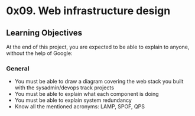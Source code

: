 # 0x09. Web infrastructure design

## Learning Objectives
At the end of this project, you are expected to be able to explain to anyone, without the help of Google:

### General
- You must be able to draw a diagram covering the web stack you built with the sysadmin/devops track projects
- You must be able to explain what each component is doing
- You must be able to explain system redundancy
- Know all the mentioned acronyms: LAMP, SPOF, QPS
